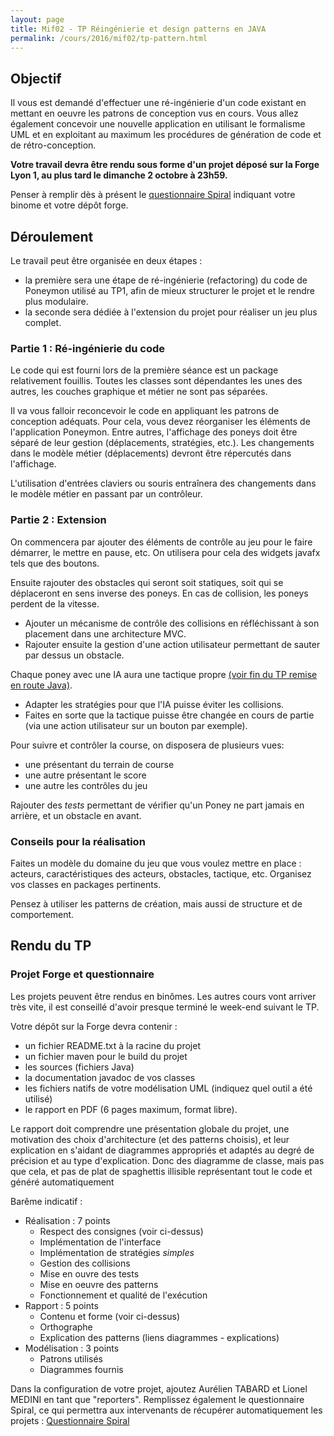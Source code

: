 ```yaml
---
layout: page
title: Mif02 - TP Réingénierie et design patterns en JAVA
permalink: /cours/2016/mif02/tp-pattern.html
---
```


## Objectif
  Il vous est demandé d'effectuer une ré-ingénierie d'un
  code existant en mettant en oeuvre les patrons de conception vus en cours.
  Vous allez également concevoir une nouvelle application en utilisant
  le formalisme UML et en exploitant au maximum les procédures de
  génération de code et de rétro-conception.


  <strong>Votre travail devra être rendu sous forme d'un projet déposé
    sur la Forge Lyon 1, au plus tard le dimanche 2 octobre à 23h59.
  </strong>

  Penser à remplir dès à présent le [questionnaire Spiral](http://spiralconnect.univ-lyon1.fr/webapp/assessment/assessmentAnswer.html?id=6031795&mode=answer) indiquant votre binome et votre dépôt forge.


## Déroulement

Le travail peut être organisée en deux étapes :

  - la première sera une étape de ré-ingénierie (refactoring) du code de Poneymon utilisé au TP1, afin de mieux structurer le projet et le rendre plus modulaire.
  - la seconde sera dédiée à l'extension du projet pour réaliser un jeu plus complet.

### Partie 1 : Ré-ingénierie du code

Le code qui est fourni lors de la première séance est un package relativement fouillis. Toutes les classes sont dépendantes
les unes des autres, les couches graphique et métier ne sont pas séparées.

Il va vous falloir reconcevoir le code en appliquant les patrons de conception adéquats. Pour cela, vous devez réorganiser les éléments de
l'application Poneymon. Entre autres, l'affichage des poneys doit être séparé de leur gestion (déplacements, stratégies, etc.).
Les changements dans le modèle métier (déplacements) devront être répercutés dans l'affichage.

L'utilisation d'entrées claviers ou souris entra&icirc;nera des changements dans le modèle métier en passant par un contrôleur.


### Partie 2 : Extension
On commencera par ajouter des éléments de contrôle au jeu pour le faire
démarrer, le mettre en pause, etc. On utilisera pour cela des widgets
javafx tels que des boutons.


Ensuite rajouter des obstacles qui seront soit statiques, soit qui se
déplaceront en sens inverse des poneys. En cas de collision,
les poneys perdent de la vitesse.

 - Ajouter un mécanisme de contrôle des collisions en réfléchissant à son placement dans une architecture MVC.
 - Rajouter ensuite la gestion d'une action utilisateur permettant de sauter par dessus un obstacle.

Chaque poney avec une IA aura une tactique propre [(voir fin du TP remise en route Java)](/cours/2016/mif02/tp-java.html).

 - Adapter les stratégies pour que l'IA puisse éviter les collisions.
 - Faites en sorte que la tactique puisse être changée en cours de partie
  (via une action utilisateur sur un bouton par exemple).


Pour suivre et contrôler la course, on disposera de plusieurs vues:

 - une présentant du terrain de course
 - une autre présentant le score
 - une autre les contrôles du jeu


Rajouter des *tests* permettant de vérifier qu'un Poney ne part jamais en arrière, et un obstacle en avant.

### Conseils pour la réalisation

Faites un modèle du domaine du jeu que vous voulez mettre en place :
  acteurs, caractéristiques des acteurs, obstacles, tactique, etc.
  Organisez vos classes en packages pertinents.

Pensez à utiliser les patterns de création, mais aussi de structure et de comportement.

<!-- <p>Une fois vos classes de conception à peu près stabilisées, générez le code correspondant
à votre projet, et utilisez éventuellement la procédure de
<i>round trip engineering</i> pour synchroniser en permanence code et modèle. Parmi les applications de modélisation UML, vous pouvez utiliser
<a href="http://argouml.tigris.org/">ArgoUML</a>, <a href="http://www.bouml.fr/">BoUML</a>, <a href="http://www.altova.com/umodel.html">UModel</a>... Vous pouvez également utiliser des plugins UML pour <a href="http://plugins.netbeans.org/PluginPortal/">Netbeans</a> ou <a href="http://www.eclipse.org/modeling/mdt/?project=uml2">Eclipse</a>.
 -->



<!--
<h3>Introduction : outils UML</h3>
<p>UModel est  un des outils disponibles à l'UFR informatique pour la modélisation et le roundtrip engineering.
Mettez rapidement en place un cycle de roundtrip engineering, par exemple sur les Tortues du package <a href="doc/MIF17/logo.tar.gz">logo</a> de base.
<p>Remarque : Netbeans 2.9 n'a plus de composant UML, Netbeans 2.7 en a toujours un qui fonctionne bien.  Si vous êtes sur votre machine personnelle,
vous  pouvez utiliser n'importe quel outil UML pour tester les fonctionnalités de roundtrip engineering.<br>

<p>Au cours du projet, en phase codage, vous pourrez utiliser l'outil UML de votre choix en mettant en place un cycle de roundtrip engineering.
-->



## Rendu du TP

### Projet Forge et questionnaire

Les projets peuvent être rendus en binômes. Les autres cours vont arriver
très vite, il est conseillé d'avoir presque terminé le week-end suivant le TP.

Votre dépôt sur la Forge devra contenir :

 - un fichier README.txt à la racine du projet
 - un fichier maven pour le build du projet
 - les sources (fichiers Java)
 - la documentation javadoc de vos classes
 - les fichiers natifs de votre modélisation UML (indiquez quel outil a été utilisé)
 - le rapport en PDF (6 pages maximum, format libre).

 Le rapport doit comprendre une présentation globale du projet,
 une motivation des choix d'architecture (et des patterns choisis),
 et leur explication en s'aidant de diagrammes appropriés et adaptés
 au degré de précision et au type d'explication.
 Donc des diagramme de classe, mais pas que cela, et pas de plat de spaghettis
 illisible représentant tout le code et généré automatiquement


Barême indicatif :

- Réalisation : 7 points
  - Respect des consignes (voir ci-dessus)
  - Implémentation de l'interface
  - Implémentation de stratégies _simples_
  - Gestion des collisions
  - Mise en ouvre des tests
  - Mise en oeuvre des patterns
  - Fonctionnement et qualité de l'exécution
- Rapport : 5 points
  - Contenu et forme (voir ci-dessus)
  - Orthographe
  - Explication des patterns (liens diagrammes - explications)
- Modélisation : 3 points
  - Patrons utilisés
  - Diagrammes fournis

Dans la configuration de votre projet, ajoutez Aurélien TABARD et
Lionel MEDINI en tant que "reporters".
Remplissez également le questionnaire Spiral, ce qui permettra aux
intervenants de récupérer automatiquement les projets :
[Questionnaire Spiral](http://spiralconnect.univ-lyon1.fr/webapp/assessment/assessmentAnswer.html?id=6031795&mode=answer)
